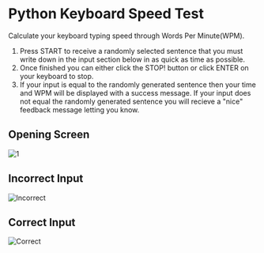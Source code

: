 # Python Keyboard Speed Test
Calculate your keyboard typing speed through Words Per Minute(WPM).

1. Press START to receive a randomly selected sentence that you must write down in the input section below in as quick as time as possible. 
2. Once finished you can either click the STOP! button or click ENTER on your keyboard to stop.
3. If your input is equal to the randomly generated sentence then your time and WPM will be displayed with a success message.
   If your input does not equal the randomly generated sentence you will recieve a "nice" feedback message letting you know.
   
   
   
   
   
   
   
 ## Opening Screen
 
![1](https://user-images.githubusercontent.com/60553621/97471360-8979e300-1940-11eb-93c1-0a2f54af26d5.JPG)


## Incorrect Input

![Incorrect](https://user-images.githubusercontent.com/60553621/97471435-a44c5780-1940-11eb-9e9e-22f54cf667b2.JPG)

## Correct Input 

![Correct](https://user-images.githubusercontent.com/60553621/97471390-94347800-1940-11eb-85d5-60c370c1dbb2.JPG)




